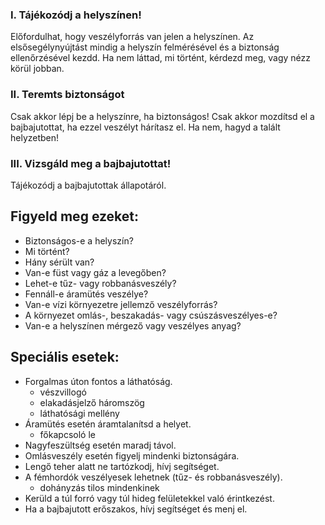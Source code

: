 ### I. Tájékozódj a helyszínen!
Előfordulhat, hogy veszélyforrás van jelen a helyszínen. Az elsősegélynyújtást mindig a helyszín felmérésével és a biztonság ellenőrzésével kezdd. Ha nem láttad, mi történt, kérdezd meg, vagy nézz körül jobban.
### II. Teremts biztonságot
Csak akkor lépj be a helyszínre, ha biztonságos! Csak akkor mozdítsd el a bajbajutottat, ha ezzel veszélyt hárítasz el. Ha nem, hagyd a talált helyzetben!
### III. Vizsgáld meg a bajbajutottat!
Tájékozódj a bajbajutottak állapotáról.

## Figyeld meg ezeket:
- Biztonságos-e a helyszín?
- Mi történt?
- Hány sérült van?
- Van-e füst vagy gáz a levegőben?
- Lehet-e tűz- vagy robbanásveszély?
- Fennáll-e áramütés veszélye?
- Van-e vízi környezetre jellemző veszélyforrás?
- A környezet omlás-, beszakadás- vagy csúszásveszélyes-e?
- Van-e a helyszínen mérgező vagy veszélyes anyag?

## Speciális esetek:
- Forgalmas úton fontos a láthatóság.
	- vészvillogó
	- elakadásjelző háromszög
	- láthatósági mellény
- Áramütés esetén áramtalanítsd a helyet.
	- főkapcsoló le
- Nagyfeszültség esetén maradj távol.
- Omlásveszély esetén figyelj mindenki biztonságára.
- Lengő teher alatt ne tartózkodj, hívj segítséget.
- A fémhordók veszélyesek lehetnek (tűz- és robbanásveszély).
	- dohányzás tilos mindenkinek
- Kerüld a túl forró vagy túl hideg felületekkel való érintkezést.
- Ha a bajbajutott erőszakos, hívj segítséget és menj el.